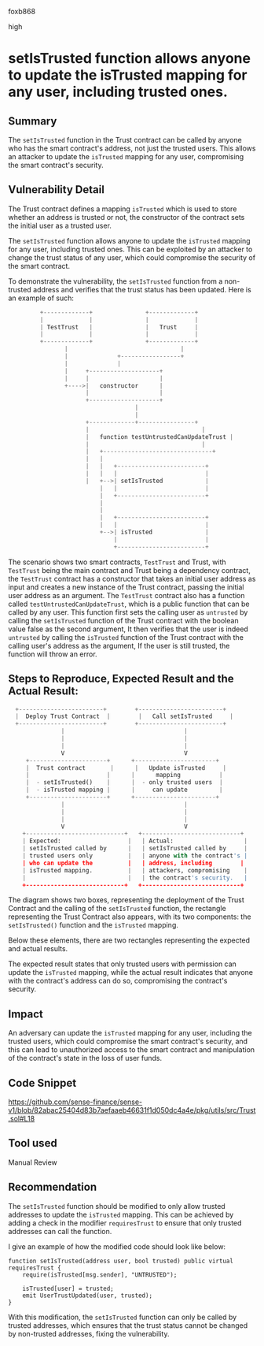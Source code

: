 foxb868

high

# setIsTrusted function allows anyone to update the isTrusted mapping for any user, including trusted ones.

## Summary
The `setIsTrusted` function in the Trust contract can be called by anyone who has the smart contract's address, not just the trusted users. This allows an attacker to update the `isTrusted` mapping for any user, compromising the smart contract's security.

## Vulnerability Detail
The Trust contract defines a mapping `isTrusted` which is used to store whether an address is trusted or not, the constructor of the contract sets the initial user as a trusted user.

The `setIsTrusted` function allows anyone to update the `isTrusted` mapping for any user, including trusted ones. This can be exploited by an attacker to change the trust status of any user, which could compromise the security of the smart contract.

To demonstrate the vulnerability, the `setIsTrusted` function from a non-trusted address and verifies that the trust status has been updated. Here is an example of such:
```python
         +-------------+               +-------------+
         |             |               |             |
         | TestTrust   |               |   Trust     |
         |             |               |             |
         +-------------+               +-------------+
                |                                |
                |              +-----------------+
                |              |
                |     +--------------------+
                |     |                    |
                +---->|   constructor      |
                      |                    |
                      +--------------------+
                                    |
                                    |
                      +-------------+----------------+
                      |                                |
                      |   function testUntrustedCanUpdateTrust |
                      |                                |
                      |   +-------------------------------+
                      |   |
                      |   |   +-------------------------+
                      |   |   |                         |
                      |   +-->| setIsTrusted            |
                          |   |                         |
                          |   +-------------------------+
                          |
                          |
                          |   +-------------------------+
                          |   |                         |
                          +-->| isTrusted               |
                              |                         |
                              +-------------------------+

```
The scenario shows two smart contracts, `TestTrust` and Trust, with `TestTrust` being the main contract and Trust being a dependency contract, the `TestTrust` contract has a constructor that takes an initial user address as input and creates a new instance of the Trust contract, passing the initial user address as an argument. The `TestTrust` contract also has a function called `testUntrustedCanUpdateTrust`, which is a public function that can be called by any user. This function first sets the calling user as `untrusted` by calling the `setIsTrusted` function of the Trust contract with the boolean value false as the second argument, It then verifies that the user is indeed `untrusted` by calling the `isTrusted` function of the Trust contract with the calling user's address as the argument, If the user is still trusted, the function will throw an error.

## Steps to Reproduce, Expected Result and the Actual Result:
```python
  +------------------------+        +------------------------+
  |  Deploy Trust Contract  |        |   Call setIsTrusted     |
  +------------------------+        +------------------------+
               |                                  |
               |                                  |
               |                                  |
               V                                  V
     +----------------------+      +-----------------------+
     |  Trust contract       |      |   Update isTrusted     |
     |                      |      |      mapping           |
     |  - setIsTrusted()    |      |  - only trusted users  |
     |  - isTrusted mapping |      |     can update         |
     +----------------------+      +-----------------------+
               |                                  |
               |                                  |
               |                                  |
               V                                  V
    +----------------------------+   +----------------------------+
    | Expected:                   |   | Actual:                    |
    | setIsTrusted called by      |   | setIsTrusted called by     |
    | trusted users only          |   | anyone with the contract's |
    | who can update the          |   | address, including        |
    | isTrusted mapping.          |   | attackers, compromising    |
    |                             |   | the contract's security.   |
    +----------------------------+   +----------------------------+

```
The diagram shows two boxes, representing the deployment of the Trust Contract and the calling of the `setIsTrusted` function, the rectangle representing the Trust Contract also appears, with its two components: the `setIsTrusted()` function and the `isTrusted` mapping.

Below these elements, there are two rectangles representing the expected and actual results.

The expected result states that only trusted users with permission can update the `isTrusted` mapping, while the actual result indicates that anyone with the contract's address can do so, compromising the contract's security.

## Impact
An adversary can update the `isTrusted` mapping for any user, including the trusted users, which could compromise the smart contract's security, and this can lead to unauthorized access to the smart contract and manipulation of the contract's state in the loss of user funds.

## Code Snippet
https://github.com/sense-finance/sense-v1/blob/82abac25404d83b7aefaaeb46631f1d050dc4a4e/pkg/utils/src/Trust.sol#L18

## Tool used

Manual Review

## Recommendation
The `setIsTrusted` function should be modified to only allow trusted addresses to update the `isTrusted` mapping.
This can be achieved by adding a check in the modifier `requiresTrust` to ensure that only trusted addresses can call the function.

I give an example of how the modified code should look like below:
```solidity
function setIsTrusted(address user, bool trusted) public virtual requiresTrust {
    require(isTrusted[msg.sender], "UNTRUSTED");

    isTrusted[user] = trusted;
    emit UserTrustUpdated(user, trusted);
}
```
With this modification, the `setIsTrusted` function can only be called by trusted addresses, which ensures that the trust status cannot be changed by non-trusted addresses, fixing the vulnerability.